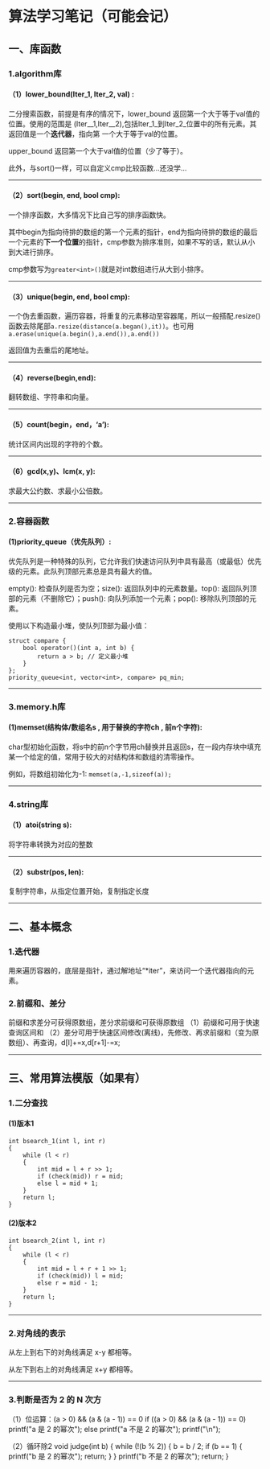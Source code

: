 # 算法学习笔记（可能会记）

## 一、库函数
### 1.algorithm库
#### （1）lower_bound(Iter_1, Iter_2, val) :
二分搜索函数，前提是有序的情况下，lower_bound 返回第一个大于等于val值的位置。使用的范围是
(Iter__1,Iter__2),包括Iter_1_到Iter_2_位置中的所有元素。其返回值是一个**迭代器**，指向第
一个大于等于val的位置。  

upper_bound 返回第一个大于val值的位置（少了等于）。  

此外，与sort()一样，可以自定义cmp比较函数...还没学...
***

#### （2）sort(begin, end, bool cmp):
一个排序函数，大多情况下比自己写的排序函数快。  

其中begin为指向待排的数组的第一个元素的指针，end为指向待排的数组的最后一个元素的**下一个位置**的指针，cmp参数为排序准则，如果不写的话，默认从小到大进行排序。  

cmp参数写为`greater<int>()`就是对int数组进行从大到小排序。
***

#### （3）unique(begin, end, bool cmp):
一个伪去重函数，遍历容器，将重复的元素移动至容器尾，所以一般搭配.resize()函数去除尾部`a.resize(distance(a.began(),it))`。也可用`a.erase(unique(a.begin(),a.end()),a.end())`

返回值为去重后的尾地址。
***

#### （4）reverse(begin,end):
翻转数组、字符串和向量。
***

#### （5）count(begin，end，‘a’):
统计区间内出现的字符的个数。
***

#### （6）gcd(x,y)、lcm(x, y):
求最大公约数、求最小公倍数。
***

### 2.容器函数
#### (1)priority_queue（优先队列）:
优先队列是一种特殊的队列，它允许我们快速访问队列中具有最高（或最低）优先级的元素。此队列顶部元素总是具有最大的值。

empty(): 检查队列是否为空；size(): 返回队列中的元素数量。top(): 返回队列顶部的元素（不删除它）；push(): 向队列添加一个元素；pop(): 移除队列顶部的元素。

使用以下构造最小堆，使队列顶部为最小值：

    struct compare {
        bool operator()(int a, int b) {
            return a > b; // 定义最小堆
        }
    };
    priority_queue<int, vector<int>, compare> pq_min;
***
### 3.memory.h库
#### (1)memset(结构体/数组名s , 用于替换的字符ch , 前n个字符):
char型初始化函数，将s中的前n个字节用ch替换并且返回s，在一段内存块中填充某一个给定的值，常用于较大的对结构体和数组的清零操作。

例如，将数组初始化为-1: `memset(a,-1,sizeof(a));`
***
### 4.string库
#### （1）atoi(string s):
将字符串转换为对应的整数
***
#### （2）substr(pos, len):
复制字符串，从指定位置开始，复制指定长度
***
## 二、基本概念
### 1.迭代器
用来遍历容器的，底层是指针，通过解地址“*iter”，来访问一个迭代器指向的元素。
### 2.前缀和、差分
前缀和求差分可获得原数组，差分求前缀和可获得原数组
（1）前缀和可用于快速查询区间和
（2）差分可用于快速区间修改(离线)，先修改、再求前缀和（变为原数组）、再查询，d[l]+=x,d[r+1]-=x;
***
## 三、常用算法模版（如果有）
### 1.二分查找
#### (1)版本1
    int bsearch_1(int l, int r)
    {
        while (l < r)
        {
            int mid = l + r >> 1;
            if (check(mid)) r = mid;
            else l = mid + 1;
        }
        return l;
    }
#### (2)版本2
    int bsearch_2(int l, int r)
    {
        while (l < r)
        {
            int mid = l + r + 1 >> 1;
            if (check(mid)) l = mid;
            else r = mid - 1;
        }
        return l;
    }
***
### 2.对角线的表示
从左上到右下的对角线满足 x-y 都相等。

从左下到右上的对角线满足 x+y 都相等。
***
### 3.判断是否为 2 的 N 次方
（1）位运算：(a > 0) && (a & (a - 1)) == 0
    if ((a > 0) && (a & (a - 1)) == 0)
            printf("a 是 2 的幂次");
        else
            printf("a 不是 2 的幂次");
        printf("\n");

（2）循环除2
    void judge(int b)
    {
        while (!(b % 2))
        {
            b = b / 2;
            if (b == 1)
            {
                printf("b 是 2 的幂次");
                return;
            }
        }
        printf("b 不是 2 的幂次");
        return;
    }


